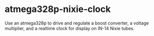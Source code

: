 # atmega328p-nixie-clock
Use an atmega328p to drive and regulate a boost converter, a voltage multiplier, and a realtime clock for display on IN-14 Nixie tubes.

